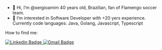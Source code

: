 - 👋 Hi, I’m @sergioamim 40 years old, Brazilian, fan of Flamengo soccer team.
- 👀 I’m interested in Software Developer with +20 yers experience.
Currently code languages: Java, Golang, Javascript, Typescript

How to find me:

[![Linkedin Badge](https://img.shields.io/badge/-Sergio%20Amim-0077B5?style=flat-square&logo=Linkedin&logoColor=white&link=https://www.linkedin.com/in/sergioamim/)  ](https://www.linkedin.com/in/sergioamim/)
[![Gmail Badge](https://img.shields.io/badge/-sergioamim@gmail.com-D14836?style=flat-square&logo=Gmail&logoColor=white&link=mailto:sergioamim@gmail.com)](mailto:sergioamim@gmail.com)
